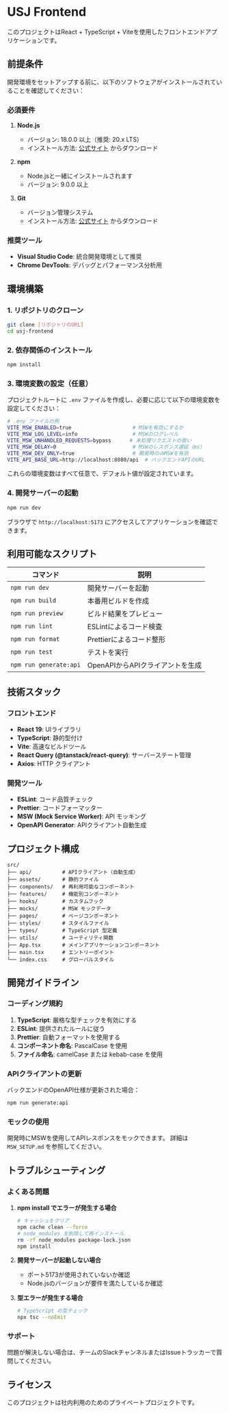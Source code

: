 # USJ Frontend

このプロジェクトはReact + TypeScript + Viteを使用したフロントエンドアプリケーションです。

## 前提条件

開発環境をセットアップする前に、以下のソフトウェアがインストールされていることを確認してください：

### 必須要件

1. **Node.js**

   - バージョン: 18.0.0 以上（推奨: 20.x LTS）
   - インストール方法: [公式サイト](https://nodejs.org/) からダウンロード

2. **npm**

   - Node.jsと一緒にインストールされます
   - バージョン: 9.0.0 以上

3. **Git**
   - バージョン管理システム
   - インストール方法: [公式サイト](https://git-scm.com/) からダウンロード

### 推奨ツール

- **Visual Studio Code**: 統合開発環境として推奨
- **Chrome DevTools**: デバッグとパフォーマンス分析用

## 環境構築

### 1. リポジトリのクローン

```bash
git clone [リポジトリのURL]
cd usj-frontend
```

### 2. 依存関係のインストール

```bash
npm install
```

### 3. 環境変数の設定（任意）

プロジェクトルートに `.env` ファイルを作成し、必要に応じて以下の環境変数を設定してください：

```bash
# .env ファイルの例
VITE_MSW_ENABLED=true                    # MSWを有効にするか
VITE_MSW_LOG_LEVEL=info                  # MSWのログレベル
VITE_MSW_UNHANDLED_REQUESTS=bypass      # 未処理リクエストの扱い
VITE_MSW_DELAY=0                         # MSWのレスポンス遅延（ms）
VITE_MSW_DEV_ONLY=true                   # 開発時のみMSWを有効
VITE_API_BASE_URL=http://localhost:8080/api  # バックエンドAPIのURL
```

これらの環境変数はすべて任意で、デフォルト値が設定されています。

### 4. 開発サーバーの起動

```bash
npm run dev
```

ブラウザで `http://localhost:5173` にアクセスしてアプリケーションを確認できます。

## 利用可能なスクリプト

| コマンド               | 説明                             |
| ---------------------- | -------------------------------- |
| `npm run dev`          | 開発サーバーを起動               |
| `npm run build`        | 本番用ビルドを作成               |
| `npm run preview`      | ビルド結果をプレビュー           |
| `npm run lint`         | ESLintによるコード検査           |
| `npm run format`       | Prettierによるコード整形         |
| `npm run test`         | テストを実行                     |
| `npm run generate:api` | OpenAPIからAPIクライアントを生成 |

## 技術スタック

### フロントエンド

- **React 19**: UIライブラリ
- **TypeScript**: 静的型付け
- **Vite**: 高速なビルドツール
- **React Query (@tanstack/react-query)**: サーバーステート管理
- **Axios**: HTTP クライアント

### 開発ツール

- **ESLint**: コード品質チェック
- **Prettier**: コードフォーマッター
- **MSW (Mock Service Worker)**: API モッキング
- **OpenAPI Generator**: APIクライアント自動生成

## プロジェクト構成

```
src/
├── api/          # APIクライアント（自動生成）
├── assets/       # 静的ファイル
├── components/   # 再利用可能なコンポーネント
├── features/     # 機能別コンポーネント
├── hooks/        # カスタムフック
├── mocks/        # MSW モックデータ
├── pages/        # ページコンポーネント
├── styles/       # スタイルファイル
├── types/        # TypeScript 型定義
├── utils/        # ユーティリティ関数
├── App.tsx       # メインアプリケーションコンポーネント
├── main.tsx      # エントリーポイント
└── index.css     # グローバルスタイル
```

## 開発ガイドライン

### コーディング規約

1. **TypeScript**: 厳格な型チェックを有効にする
2. **ESLint**: 提供されたルールに従う
3. **Prettier**: 自動フォーマットを使用する
4. **コンポーネント命名**: PascalCase を使用
5. **ファイル命名**: camelCase または kebab-case を使用

### APIクライアントの更新

バックエンドのOpenAPI仕様が更新された場合：

```bash
npm run generate:api
```

### モックの使用

開発時にMSWを使用してAPIレスポンスをモックできます。
詳細は `MSW_SETUP.md` を参照してください。

## トラブルシューティング

### よくある問題

1. **npm install でエラーが発生する場合**

   ```bash
   # キャッシュをクリア
   npm cache clean --force
   # node_modules を削除して再インストール
   rm -rf node_modules package-lock.json
   npm install
   ```

2. **開発サーバーが起動しない場合**

   - ポート5173が使用されていないか確認
   - Node.jsのバージョンが要件を満たしているか確認

3. **型エラーが発生する場合**

   ```bash
   # TypeScript の型チェック
   npx tsc --noEmit
   ```

### サポート

問題が解決しない場合は、チームのSlackチャンネルまたはIssueトラッカーで質問してください。

## ライセンス

このプロジェクトは社内利用のためのプライベートプロジェクトです。
